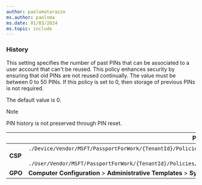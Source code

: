 ```yaml
---
author: paolomatarazzo
ms.author: paoloma
ms.date: 01/03/2024
ms.topic: include
---
```


### History

This setting specifies the number of past PINs that can be associated to a user account that can't be reused. This policy enhances security by ensuring that old PINs are not reused continually. The value must be between 0 to 50 PINs. If this policy is set to 0, then storage of previous PINs is not required.

The default value is 0.

> [!NOTE]
> PIN history is not preserved through PIN reset.

|  | Path |
|--|--|
| **CSP** | `./Device/Vendor/MSFT/PassportForWork/{TenantId}/Policies/PINComplexity/`[devicetenantidpoliciespincomplexityhistory](/windows/client-management/mdm/passportforwork-csp#devicetenantidpoliciespincomplexityhistory)<br><br>`./User/Vendor/MSFT/PassportForWork/{TenantId}/Policies/PINComplexity/`[usertenantidpoliciespincomplexityhistory](/windows/client-management/mdm/passportforwork-csp#usertenantidpoliciespincomplexityhistory) |
| **GPO** | **Computer Configuration** > **Administrative Templates** > **System** > **PIN Complexity** |

